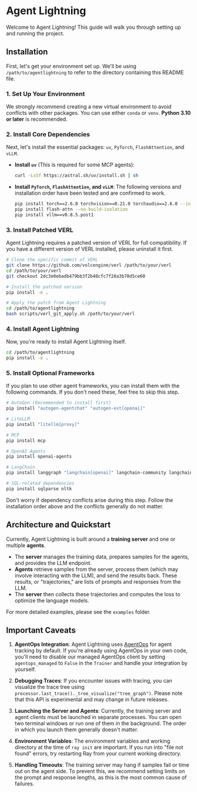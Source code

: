 # Agent Lightning

Welcome to Agent Lightning! This guide will walk you through setting up and running the project.

## Installation

First, let's get your environment set up. We'll be using `/path/to/agentlightning` to refer to the directory containing this README file.

### 1. Set Up Your Environment

We strongly recommend creating a new virtual environment to avoid conflicts with other packages. You can use either `conda` or `venv`. **Python 3.10 or later** is recommended.

### 2. Install Core Dependencies

Next, let's install the essential packages: `uv`, `PyTorch`, `FlashAttention`, and `vLLM`.

  * **Install `uv`** (This is required for some MCP agents):

    ```bash
    curl -LsSf https://astral.sh/uv/install.sh | sh
    ```

  * **Install `PyTorch`, `FlashAttention`, and `vLLM`**:
    The following versions and installation order have been tested and are confirmed to work.

    ```bash
    pip install torch==2.6.0 torchvision==0.21.0 torchaudio==2.6.0 --index-url https://download.pytorch.org/whl/cu124
    pip install flash-attn --no-build-isolation
    pip install vllm==v0.8.5.post1
    ```

### 3. Install Patched VERL

Agent Lightning requires a patched version of VERL for full compatibility. If you have a different version of VERL installed, please uninstall it first.

```bash
# Clone the specific commit of VERL
git clone https://github.com/volcengine/verl /path/to/your/verl
cd /path/to/your/verl
git checkout 2dc3e0ebadb479bb3f2b48cfc7f28a3b70d5ce60

# Install the patched version
pip install -e .

# Apply the patch from Agent Lightning
cd /path/to/agentlightning
bash scripts/verl_git_apply.sh /path/to/your/verl
```

### 4. Install Agent Lightning

Now, you're ready to install Agent Lightning itself.

```bash
cd /path/to/agentlightning
pip install -e .
```

### 5. Install Optional Frameworks

If you plan to use other agent frameworks, you can install them with the following commands. If you don't need these, feel free to skip this step.

```bash
# AutoGen (Recommended to install first)
pip install "autogen-agentchat" "autogen-ext[openai]"

# LiteLLM
pip install "litellm[proxy]"

# MCP
pip install mcp

# OpenAI Agents
pip install openai-agents

# LangChain
pip install langgraph "langchain[openai]" langchain-community langchain-text-splitters

# SQL-related dependencies
pip install sqlparse nltk
```

Don't worry if dependency conflicts arise during this step. Follow the installation order above and the conflicts generally do not matter.

## Architecture and Quickstart

Currently, Agent Lightning is built around a **training server** and one or multiple **agents**.

  * The **server** manages the training data, prepares samples for the agents, and provides the LLM endpoint.
  * **Agents** retrieve samples from the server, process them (which may involve interacting with the LLM), and send the results back. These results, or "trajectories," are lists of prompts and responses from the LLM.
  * The **server** then collects these trajectories and computes the loss to optimize the language models.

For more detailed examples, please see the `examples` folder.

## Important Caveats

1.  **AgentOps Integration**: Agent Lightning uses [AgentOps](https://github.com/AgentOps-AI/agentops) for agent tracking by default. If you're already using AgentOps in your own code, you'll need to disable our managed AgentOps client by setting `agentops_managed` to `False` in the `Trainer` and handle your integration by yourself.

2.  **Debugging Traces**: If you encounter issues with tracing, you can visualize the trace tree using `processor.last_trace()._tree_visualize("tree_graph")`. Please note that this API is experimental and may change in future releases.

3.  **Launching the Server and Agents**: Currently, the training server and agent clients must be launched in separate processes. You can open two terminal windows or run one of them in the background. The order in which you launch them generally doesn't matter.

4.  **Environment Variables**: The environment variables and working directory at the time of `ray init` are important. If you run into "file not found" errors, try restarting Ray from your current working directory.

5.  **Handling Timeouts**: The training server may hang if samples fail or time out on the agent side. To prevent this, we recommend setting limits on the prompt and response lengths, as this is the most common cause of failures.